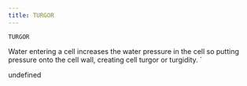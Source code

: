 ```yaml
---
title: TURGOR
---
```

`TURGOR`

Water entering a cell increases the water pressure in the cell so putting pressure onto the cell wall, creating cell turgor or turgidity.
`

undefined